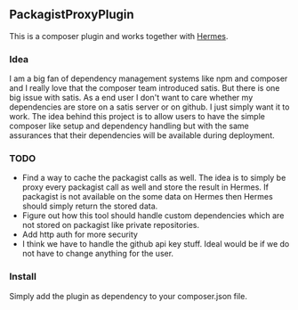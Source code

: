 ## PackagistProxyPlugin

This is a composer plugin and works together with [Hermes](https://github.com/glaubinix/Hermes).

### Idea
I am a big fan of dependency management systems like npm and composer and I really love that the composer team introduced satis. But there is one big issue with satis. As a end user I don't want to care whether my dependencies are store on a satis server or on github. I just simply want it to work. The idea behind this project is to allow users to have the simple composer like setup and dependency handling but with the same assurances that their dependencies will be available during deployment.

### TODO
* Find a way to cache the packagist calls as well. The idea is to simply be proxy every packagist call as well and store the result in Hermes. If packagist is not available on the some data on Hermes then Hermes should simply return the stored data.
* Figure out how this tool should handle custom dependencies which are not stored on packagist like private repositories.
* Add http auth for more security
* I think we have to handle the github api key stuff. Ideal would be if we do not have to change anything for the user.

### Install
Simply add the plugin as dependency to your composer.json file.
